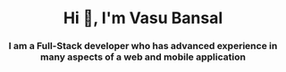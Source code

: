 <h1 align="center">Hi 👋, I'm Vasu Bansal</h1>
<h3 align="center">I am a Full-Stack developer who has advanced experience in many aspects of a web and mobile application</h3>
